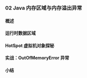 ### 02 Java 内存区域与内存溢出异常
>
#### 概述
>
#### 运行时数据区域
>
#### HotSpot 虚拟机对象探秘
>
#### 实战：OutOfMemoryError 异常
>
#### 小结